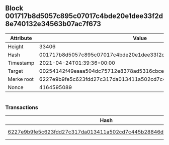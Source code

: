 ## Block 001717b8d5057c895c07017c4bde20e1dee33f2d8e740132e34563b07ac7f673

Attribute | Value
--- | ---
Height | 33406
Hash | 001717b8d5057c895c07017c4bde20e1dee33f2d8e740132e34563b07ac7f673
Timestamp | 2021-04-24T01:39:36+00:00
Target | 00254142f49eaaa504dc75712e8378ad5316cbcead634704b3734b6271167cc4
Merke root | 6227e9b9fe5c623fdd27c317da013411a502cd7c445b28846d4b0de9b6f15fc1
Nonce | 4164595089

```

```

### Transactions

Hash | Amount
--- | ---
[6227e9b9fe5c623fdd27c317da013411a502cd7c445b28846d4b0de9b6f15fc1](6227e9b9fe5c623fdd27c317da013411a502cd7c445b28846d4b0de9b6f15fc1.md) | 10.00000000 SKEPTI 
